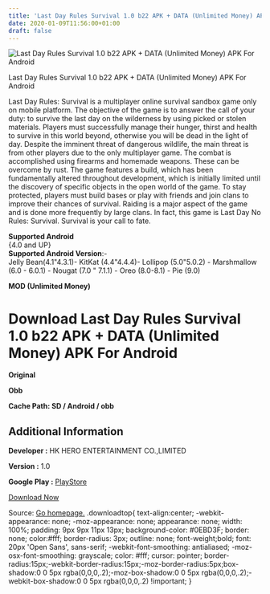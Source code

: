 ```yaml
---
title: 'Last Day Rules Survival 1.0 b22 APK + DATA (Unlimited Money) APK For Android'
date: 2020-01-09T11:56:00+01:00
draft: false
---
```


![Last Day Rules Survival 1.0 b22 APK + DATA (Unlimited Money) APK For Android](https://i2.wp.com/apkhome.net/wp-content/uploads/2020/01/Last-Day-Rules-Survival-1.0-b22-MOD-DATA-Unlimited-Money.png "Last Day Rules Survival 1.0 b22 APK + DATA (Unlimited Money) APK For Android")

  

Last Day Rules Survival 1.0 b22 APK + DATA (Unlimited Money) APK For Android

Last Day Rules: Survival is a multiplayer online survival sandbox game only on mobile platform. The objective of the game is to answer the call of your duty: to survive the last day on the wilderness by using picked or stolen materials. Players must successfully manage their hunger, thirst and health to survive in this world beyond, otherwise you will be dead in the light of day. Despite the imminent threat of dangerous wildlife, the main threat is from other players due to the only multiplayer game. The combat is accomplished using firearms and homemade weapons. These can be overcome by rust. The game features a build, which has been fundamentally altered throughout development, which is initially limited until the discovery of specific objects in the open world of the game. To stay protected, players must build bases or play with friends and join clans to improve their chances of survival. Raiding is a major aspect of the game and is done more frequently by large clans. In fact, this game is Last Day No Rules: Survival. Survival is your call to fate.

**Supported Android**  
{4.0 and UP}  
**Supported Android Version**:-  
Jelly Bean(4.1"4.3.1)- KitKat (4.4"4.4.4)- Lollipop (5.0"5.0.2) - Marshmallow (6.0 - 6.0.1) - Nougat (7.0 " 7.1.1) - Oreo (8.0-8.1) - Pie (9.0)

**MOD (Unlimited Money)**

Download Last Day Rules Survival 1.0 b22 APK + DATA (Unlimited Money) APK For Android
=====================================================================================

**Original**

**Obb**

**Cache Path: SD / Android / obb**

Additional Information
----------------------

**Developer :** HK HERO ENTERTAINMENT CO.,LIMITED

**Version :** 1.0

**Google Play :** [PlayStore](https://play.google.com/store/apps/details?id=com.herogame.gplay.lastdayrulessurvival)

  

[Download Now](https://store4app.co/post/last-day-rules-survival-1-0-b22-apk-data-unlimited-money-apk-for-android_1578562897)

  
Source: [Go homepage.](https://store4app.co/post/last-day-rules-survival-1-0-b22-apk-data-unlimited-money-apk-for-android_1578562897) .downloadtop{ text-align:center; -webkit-appearance: none; -moz-appearance: none; appearance: none; width: 100%; padding: 9px 9px 11px 13px; background-color: #0EBD3F; border: none; color:#fff; border-radius: 3px; outline: none; font-weight;bold; font: 20px 'Open Sans', sans-serif; -webkit-font-smoothing: antialiased; -moz-osx-font-smoothing: grayscale; color: #fff; cursor: pointer; border-radius:15px;-webkit-border-radius:15px;-moz-border-radius:5px;box-shadow:0 0 5px rgba(0,0,0,.2);-moz-box-shadow:0 0 5px rgba(0,0,0,.2);-webkit-box-shadow:0 0 5px rgba(0,0,0,.2) !important; }